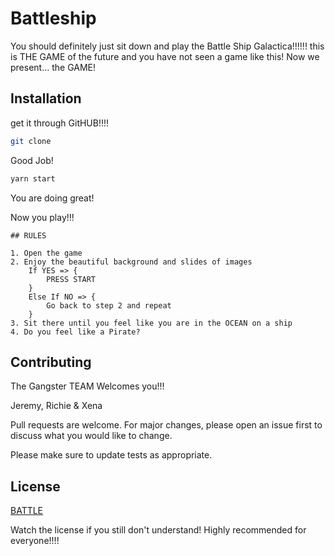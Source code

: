 # Battleship

You should definitely just sit down and play the Battle Ship Galactica!!!!!! this is THE GAME of the future and you have not seen a game like this! Now we present... the GAME!

## Installation

get it through GitHUB!!!!

```bash
git clone
```

Good Job!

```bash
yarn start
```
You are doing great!

Now you play!!!
```
## RULES

1. Open the game
2. Enjoy the beautiful background and slides of images
    If YES => {
        PRESS START
    }
    Else If NO => {
        Go back to step 2 and repeat
    }
3. Sit there until you feel like you are in the OCEAN on a ship
4. Do you feel like a Pirate?

```

## Contributing

The Gangster TEAM Welcomes you!!!

Jeremy, Richie & Xena

Pull requests are welcome. For major changes, please open an issue first to discuss what you would like to change.

Please make sure to update tests as appropriate.

## License
[BATTLE](https://www.starwars.com/)

Watch the license if you still don't understand!
Highly recommended for everyone!!!!
